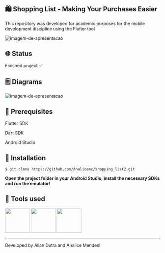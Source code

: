 ## 🛍️ Shopping List - Making Your Purchases Easier
<p>This repository was developed for academic purposes for the mobile development discipline using the Flutter tool</p>

![imagem-de-apresentacao](https://ik.imagekit.io/ghmg33v8b/projects/shopping-list/shopping-list_K0Dd74gQF.png?updatedAt=1702047998292)

## 🌐 Status
<p>Finished project ✅</p>

## 🗒️ Diagrams

![imagem-de-apresentacao](https://ik.imagekit.io/ghmg33v8b/projects/shopping-list/shopping-list-diagrams_zd3W8-NHZ.png?updatedAt=1702049672230)</p>

## 🧰 Prerequisites
<p>Flutter SDK</p>

<p>Dart SDK</p>

<p>Android Studio</p>

## 🔧 Installation
`$ git clone https://github.com/Analicemc/shopping_list2.git`

<strong>Open the project folder in your Android Studio, install the necessary SDKs and run the emulator!</strong>

## 🔨 Tools used

<div>
<img src="https://cdn.jsdelivr.net/gh/devicons/devicon/icons/flutter/flutter-original.svg" width="80" /> 
<img src="https://cdn.jsdelivr.net/gh/devicons/devicon/icons/dart/dart-original.svg" width="80" />
<img src="https://cdn.jsdelivr.net/gh/devicons/devicon/icons/androidstudio/androidstudio-original.svg" width="80" />
</div>

<hr>

Developed by Allan Dutra and Analice Mendes!
